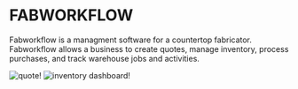 # FABWORKFLOW

Fabworkflow is a managment software for a countertop fabricator. Fabworkflow allows a business to create quotes, manage inventory, process purchases, and track warehouse jobs and activities.

![quote!](/media/quote.png 'Quote')
![inventory dashboard!](/media/inventory_dashboard.png 'Inventory dashboard')
